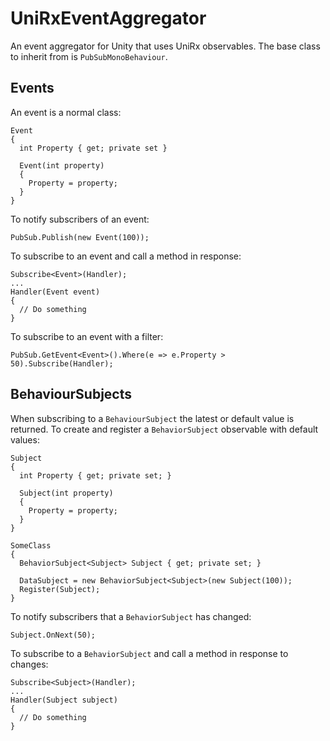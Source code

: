 # UniRxEventAggregator

An event aggregator for Unity that uses UniRx observables. The base class to inherit from is `PubSubMonoBehaviour`.

## Events

An event is a normal class:

    Event
    {
      int Property { get; private set }
      
      Event(int property)
      {
        Property = property;
      }
    }
    
To notify subscribers of an event:

    PubSub.Publish(new Event(100));

To subscribe to an event and call a method in response:

    Subscribe<Event>(Handler);
    ...
    Handler(Event event)
    {
      // Do something
    }
    
To subscribe to an event with a filter:

    PubSub.GetEvent<Event>().Where(e => e.Property > 50).Subscribe(Handler);
    
## BehaviourSubjects

When subscribing to a `BehaviourSubject` the latest or default value is returned. To create and register a `BehaviorSubject` observable with default values:

    Subject
    {
      int Property { get; private set; }
        
      Subject(int property)
      {
        Property = property;
      }
    }

    SomeClass
    {
      BehaviorSubject<Subject> Subject { get; private set; }
      
      DataSubject = new BehaviorSubject<Subject>(new Subject(100));
      Register(Subject);
    }
    
To notify subscribers that a `BehaviorSubject` has changed:

    Subject.OnNext(50);
    
To subscribe to a `BehaviorSubject` and call a method in response to changes:

    Subscribe<Subject>(Handler);
    ...
    Handler(Subject subject)
    {
      // Do something
    }
    
